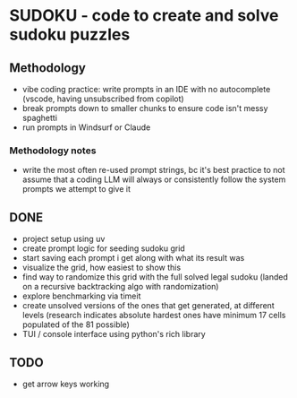 # SUDOKU - code to create and solve sudoku puzzles

## Methodology
- vibe coding practice: write prompts in an IDE with no autocomplete (vscode, having unsubscribed from copilot)
- break prompts down to smaller chunks to ensure code isn't messy spaghetti  
- run prompts in Windsurf or Claude

### Methodology notes
- write the most often re-used prompt strings, bc it's best practice to not assume that a coding LLM will always or consistently follow the system prompts we attempt to give it

## DONE
- project setup using uv
- create prompt logic for seeding sudoku grid
- start saving each prompt i get along with what its result was
- visualize the grid, how easiest to show this
- find way to randomize this grid with the full solved legal sudoku
    (landed on a recursive backtracking algo with randomization)
- explore benchmarking via timeit
- create unsolved versions of the ones that get generated, at different levels (research indicates absolute hardest ones have minimum 17 cells populated of the 81 possible)
- TUI / console interface using python's rich library

## TODO
- get arrow keys working

